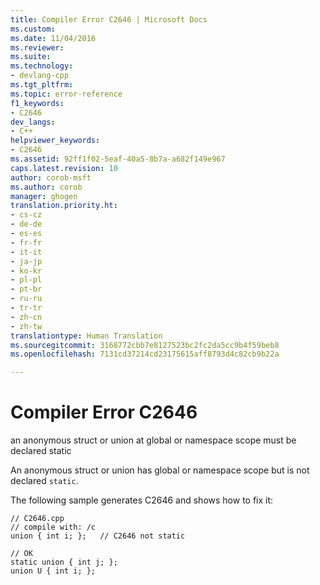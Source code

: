 ```yaml
---
title: Compiler Error C2646 | Microsoft Docs
ms.custom: 
ms.date: 11/04/2016
ms.reviewer: 
ms.suite: 
ms.technology:
- devlang-cpp
ms.tgt_pltfrm: 
ms.topic: error-reference
f1_keywords:
- C2646
dev_langs:
- C++
helpviewer_keywords:
- C2646
ms.assetid: 92ff1f02-5eaf-40a5-8b7a-a682f149e967
caps.latest.revision: 10
author: corob-msft
ms.author: corob
manager: ghogen
translation.priority.ht:
- cs-cz
- de-de
- es-es
- fr-fr
- it-it
- ja-jp
- ko-kr
- pl-pl
- pt-br
- ru-ru
- tr-tr
- zh-cn
- zh-tw
translationtype: Human Translation
ms.sourcegitcommit: 3168772cbb7e8127523bc2fc2da5cc9b4f59beb8
ms.openlocfilehash: 7131cd37214cd23175615aff8793d4c82cb9b22a

---
```

# Compiler Error C2646
an anonymous struct or union at global or namespace scope must be declared static  
  
 An anonymous struct or union has global or namespace scope but is not declared `static`.  
  
 The following sample generates C2646 and shows how to fix it:  
  
```  
// C2646.cpp  
// compile with: /c  
union { int i; };   // C2646 not static  
  
// OK  
static union { int j; };  
union U { int i; };  
```


<!--HONumber=Jan17_HO2-->


